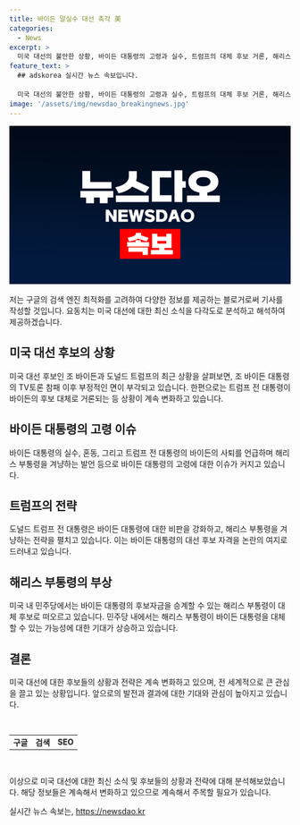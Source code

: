 ```yaml
---
title: 바이든 말실수 대선 촉각 美
categories:
  - News
excerpt: >
  미국 대선의 불안한 상황, 바이든 대통령의 고령과 실수, 트럼프의 대체 후보 거론, 해리스 부통령의 부상, 미국 대선의 미묘한 상황을 집중 조명하고 있습니다. 이에 따라 바이든-트럼프 경쟁의 미래가 불투명하며, 해리스 부통령의 대체 가능성이 대두되고 있습니다. 미국 대선의 결과에 대한 기대와 우려가 혼재된 상황에서, 세계 정책에 큰 영향을 미칠 가능성에 대한 관심이 뜨거워지고 있습니다. (단어 수: 108)
feature_text: >
  ## adskorea 실시간 뉴스 속보입니다.

  미국 대선의 불안한 상황, 바이든 대통령의 고령과 실수, 트럼프의 대체 후보 거론, 해리스 부통령의 부상, 미국 대선의 미묘한 상황을 집중 조명하고 있습니다. 이에 따라 바이든-트럼프 경쟁의 미래가 불투명하며, 해리스 부통령의 대체 가능성이 대두되고 있습니다. 미국 대선의 결과에 대한 기대와 우려가 혼재된 상황에서, 세계 정책에 큰 영향을 미칠 가능성에 대한 관심이 뜨거워지고 있습니다. (단어 수: 108)
image: '/assets/img/newsdao_breakingnews.jpg'
---
```


<p><img src="/assets/img/newsdao_breakingnews.jpg" alt="adskorea 속보" /></p>

<p>저는 구글의 검색 엔진 최적화를 고려하여 다양한 정보를 제공하는 블로거로써 기사를 작성할 것입니다. 요동치는 미국 대선에 대한 최신 소식을 다각도로 분석하고 해석하여 제공하겠습니다.</p>

<h2 data-ke-size="size26">미국 대선 후보의 상황</h2>

<p>미국 대선 후보인 조 바이든과 도널드 트럼프의 최근 상황을 살펴보면, 조 바이든 대통령의 TV토론 참패 이후 부정적인 면이 부각되고 있습니다. 한편으로는 트럼프 전 대통령이 바이든의 후보 대체로 거론되는 등 상황이 계속 변화하고 있습니다.</p>

<h2 data-ke-size="size26">바이든 대통령의 고령 이슈</h2>

<p>바이든 대통령의 실수, 혼동, 그리고 트럼프 전 대통령의 바이든의 사퇴를 언급하며 해리스 부통령을 겨냥하는 발언 등으로 바이든 대통령의 고령에 대한 이슈가 커지고 있습니다.</p>

<h2 data-ke-size="size26">트럼프의 전략</h2>

<p>도널드 트럼프 전 대통령은 바이든 대통령에 대한 비판을 강화하고, 해리스 부통령을 겨냥하는 전략을 펼치고 있습니다. 이는 바이든 대통령의 대선 후보 자격을 논란의 여지로 드러내고 있습니다.</p>

<h2 data-ke-size="size26">해리스 부통령의 부상</h2>

<p>미국 내 민주당에서는 바이든 대통령의 후보자금을 승계할 수 있는 해리스 부통령이 대체 후보로 떠오르고 있습니다. 민주당 내에서는 해리스 부통령이 바이든 대통령을 대체할 수 있는 가능성에 대한 기대가 상승하고 있습니다.</p>

<h2 data-ke-size="size26">결론</h2>

<p>미국 대선에 대한 후보들의 상황과 전략은 계속 변화하고 있으며, 전 세계적으로 큰 관심을 끌고 있는 상황입니다. 앞으로의 발전과 결과에 대한 기대와 관심이 높아지고 있습니다.</p>

<p data-ke-size="size16">&nbsp;</p>

<table>
<tbody>
<tr>
<td style="text-align: center; height: 17px;"><b>구글</b></td>
<td style="text-align: center; height: 17px;"><b>검색</b></td>
<td style="text-align: center; height: 17px;"><b>SEO</b></td>
</tr>
</tbody>
</table>

<p data-ke-size="size16">&nbsp;</p>

<p>이상으로 미국 대선에 대한 최신 소식 및 후보들의 상황과 전략에 대해 분석해보았습니다. 해당 정보들은 계속해서 변화하고 있으므로 계속해서 주목할 필요가 있습니다.</p>
실시간 뉴스 속보는, <a href="https://newsdao.kr" rel="dofollow">https://newsdao.kr</a>


